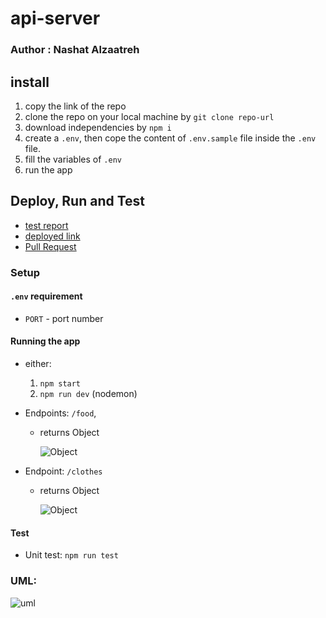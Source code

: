 # api-server

### Author : Nashat Alzaatreh

## install

1. copy the link of the repo
1. clone the repo on your local machine by `git clone repo-url`
1. download independencies by `npm i`
1. create a `.env`, then cope the content of `.env.sample` file inside the `.env` file.
1. fill the variables of `.env`
1. run the app

## Deploy, Run and Test

- [test report](https://github.com/NashatAlzaatreh/basic-api-server/actions)
- [deployed link](https://nashat-basic-api-server.herokuapp.com/)
- [Pull Request](https://github.com/NashatAlzaatreh/basic-api-server/pull/2)

### Setup

#### `.env` requirement

- `PORT` - port number

#### Running the app

- either:
  1. `npm start`
  1. `npm run dev` (nodemon)
- Endpoints: `/food`,

  - returns Object

    ![Object](./img/getAllFoodData.PNG)

- Endpoint: `/clothes`

  - returns Object

    ![Object](./img/getAllClothesData.PNG)

#### Test

- Unit test: `npm run test`

### UML:

![uml](./img/lab03uml.PNG)
